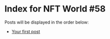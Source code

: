 # Index for NFT World #58
Posts will be displayed in the order below:

- [Your first post](./001-first.md)

